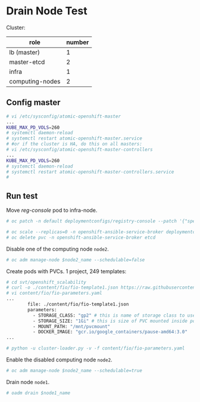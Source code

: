 

# Drain Node Test
Cluster:

| role  |  number  |
|---|---|
| lb (master) | 1 |
| master-etcd   |  2 |
| infra  | 1  |
| computing-nodes  | 2  |

## Config master

```sh
# vi /etc/sysconfig/atomic-openshift-master
...
KUBE_MAX_PD_VOLS=260
# systemctl daemon-reload
# systemctl restart atomic-openshift-master.service
# #or if the cluster is HA, do this on all masters:
# vi /etc/sysconfig/atomic-openshift-master-controllers
...
KUBE_MAX_PD_VOLS=260
# systemctl daemon-reload
# systemctl restart atomic-openshift-master-controllers.service
#
```

## Run test

Move _reg-console_ pod to infra-node.

```sh
# oc patch -n default deploymentconfigs/registry-console --patch '{"spec": {"template": {"spec": {"nodeSelector": {"region": "infra"}}}}}'
```

```sh
# oc scale --replicas=0 -n openshift-ansible-service-broker deploymentconfigs/asb-etcd
# oc delete pvc -n openshift-ansible-service-broker etcd
```

Disable one of the computing node <code>node2</code>.

```sh
# oc adm manage-node $node2_name --schedulable=false
```

Create pods with PVCs. 1 project, 249 templates:

```sh
# cd svt/openshift_scalability
# curl -o ./content/fio/fio-template1.json https://raw.githubusercontent.com/hongkailiu/svt-case-doc/master/files/fio-template1.json
# vi content/fio/fio-parameters.yaml
...
        file: ./content/fio/fio-template1.json
        parameters:
          - STORAGE_CLASS: "gp2" # this is name of storage class to use
          - STORAGE_SIZE: "1Gi" # this is size of PVC mounted inside pod
          - MOUNT_PATH: "/mnt/pvcmount"
          - DOCKER_IMAGE: "gcr.io/google_containers/pause-amd64:3.0"
...

# python -u cluster-loader.py -v -f content/fio/fio-parameters.yaml
```

Enable the disabled computing node <code>node2</code>.

```sh
# oc adm manage-node $node2_name --schedulable=true
```

Drain node <code>node1</code>.

```sh
# oadm drain $node1_name
```
